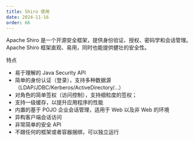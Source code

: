 ```yaml
---
title: Shiro 使用
date: 2024-11-16
order: 66
---
```


Apache Shiro 是一个开源安全框架，提供身份验证、授权、密码学和会话管理。
Apache Shiro 框架直观、易用，同时也能提供健壮的安全性。

特点

- 易于理解的 Java Security API
- 简单的身份认证（登录），支持多种数据源（LDAP/JDBC/Kerberos/ActiveDirectory/...）
- 对角色的简单签权（访问控制），支持细粒度的签权；
- 支持一级缓存，以提升应用程序的性能
- 内置的基于 POJO 企业会话管理，适用于 Web 以及非 Web 的环境
- 异构客户端会话访问
- 非常简单的安全 API
- 不跟任何的框架或者容器捆绑，可以独立运行
